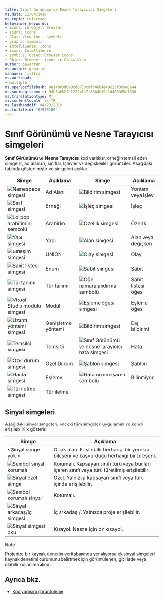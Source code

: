 ```yaml
---
title: Sınıf Görünümü ve Nesne Tarayıcısı Simgeleri
ms.date: 11/04/2016
ms.topic: reference
helpviewer_keywords:
- icons, in Object Browser
- signal icons
- Class View tool, symbols
- graphic symbols
- IntelliSense, icons
- icons, IntelliSense
- symbols, Object Browser icons
- Object Browser, icons in Class View
author: gewarren
ms.author: gewarren
manager: jillfra
ms.workload:
- multiple
ms.openlocfilehash: 9814b03d0a8cd8733c9fd48b4e49c2cf306a8a44
ms.sourcegitcommit: 94b3a052fb1229c7e7f8804b09c1d403385c7630
ms.translationtype: MT
ms.contentlocale: tr-TR
ms.lasthandoff: 04/23/2019
ms.locfileid: "62976100"
---
```

# <a name="class-view-and-object-browser-icons"></a>Sınıf Görünümü ve Nesne Tarayıcısı simgeleri

**Sınıf Görünümü** ve **Nesne Tarayıcısı** kod varlıklar, örneğin temsil eden simgeler, ad alanları, sınıflar, İşlevler ve değişkenler görüntüler. Aşağıdaki tabloda gösterilmiştir ve simgeleri açıklar.

|Simge|Açıklama|Simge|Açıklama|
|----------|-----------------|----------|-----------------|
|![Namespace simgesi](../ide/media/vxnamespace_icon.gif)|Ad Alanı|![Bildirim simgesi](../ide/media/vxmethod_icon.gif)|Yöntem veya işlev|
|![Sınıf simgesi](../ide/media/vxclass_icon.gif)|örneği|![İşleç simgesi](../ide/media/vxoperator_icon.gif)|İşleç|
|![Lolipop arabirimini sembolü](../ide/media/vxinterface_icon.gif)|Arabirim|![Özellik simgesi](../ide/media/vxproperty_icon.gif)|Özellik|
|![Yapı simgesi](../ide/media/vxstruct_icon.gif)|Yapı|![Alan simgesi](../ide/media/vxfield_icon.gif)|Alan veya değişken|
|![Birleşim simgesi](../ide/media/vxunion_icon.gif)|UNION|![Olay simgesi](../ide/media/vxevent_icon.gif)|Olay|
|![Sabit listesi simgesi](../ide/media/vxenum_icon.gif)|Enum|![Sabit simgesi](../ide/media/vxconstant_icon.gif)|Sabit|
|![Tür tanımı simgesi](../ide/media/vxtypedef_icon.gif)|Tür tanımı|![Öğe numaralandırma sembolü](../ide/media/vxenumitem_icon.gif)|Sabit listesi öğesi|
|![Visual Studio modülü simgesi](../ide/media/vxmodule_icon.gif)|Modül|![Eşleme öğesi simgesi](../ide/media/vxmapitem_icon.gif)|Eşleme öğesi|
|![Uzantı yöntemi simgesi](../ide/media/extensionmethod.gif)|Genişletme yöntemi|![Bildirim simgesi](../ide/media/vxmethod_icon.gif)|Dış bildirimi|
|![Temsilci simgesi](../ide/media/vxdelegate_icon.gif)|Temsilci|![Sınıf Görünümü ve nesne tarayıcısı hata simgesi](../ide/media/erroricon.gif)|Hata|
|![Özel durum simgesi](../ide/media/vxexception_icon.gif)|Özel Durum|![Şablon simgesi](../ide/media/vxtemplate_icon.gif)|Şablon|
|![Harita simgesi](../ide/media/vxmap_icon.gif)|Eşleme|![Hata ünlem işareti sembolü](../ide/media/vxerror_icon.gif)|Bilinmiyor|
|![Tür iletme simgesi](../ide/media/ob_type_forward.gif)|Tür iletme|||

## <a name="signal-icons"></a>Sinyal simgeleri

Aşağıdaki sinyal simgeleri, önceki tüm simgeleri uygulamak ve kendi erişilebilirlik gösterir.

|Simge|Açıklama|
|----------|-----------------|
|\<Sinyal simge yok >|Ortak alan. Erişilebilir herhangi bir yere bu bileşeni ve başvurduğu herhangi bir bileşeni.|
|![Sembol sinyal korumalı](../ide/media/vxsignal_icon_key.gif)|Korumalı. Kapsayan sınıfı türü veya bunları içeren sınıfı veya türü türetilmiş erişilebilir.|
|![Sinyal özel simge](../ide/media/vxsignal_icon_lock.gif)|Özel. Yalnızca kapsayan sınıfı veya türü içinde erişilebilir.|
|![Sembol korumalı sinyali](../ide/media/vxsignal_icon_envelope.gif)|Korumalı.|
|![Sinyal arkadaş&#47;iç simgesi](../ide/media/vxsignal_icon_diamond.gif)|İç arkadaş /. Yalnızca proje erişilebilir.|
|![Sinyal simgesi oku](../ide/media/vxsignal_icon_arrow.gif)|Kısayol. Nesne için bir kısayol.|

> [!NOTE]
> Projenize bir kaynak denetim veritabanında yer alıyorsa ek sinyal simgeleri kaynak denetimi durumunu belirtmek için görüntülenen, gibi iade veya olabilir kullanıma alındı.

## <a name="see-also"></a>Ayrıca bkz.

- [Kod yapısını görüntüleme](../ide/viewing-the-structure-of-code.md)